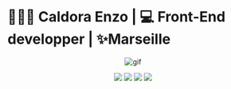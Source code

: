 <h1>👨🏻‍💻 Caldora Enzo | 💻 Front-End developper | ✨Marseille</h1>

<p align="center">
<img src="https://zupimages.net/up/23/30/m4pe.gif" alt="gif"/>
</p>
<p align="center">
  <img src ="https://zupimages.net/up/23/30/f7f4.png" alt"Linkedin"/>
<img src ="https://zupimages.net/up/23/30/vik5.png" alt"email"/>
<img src ="https://zupimages.net/up/23/30/2ntq.png" alt"Twitter"/>
<img src ="https://zupimages.net/up/23/30/zxz8.png" alt"Spotify"/>
</p>




<!--




**EnzoCaldora/EnzoCaldora** is a ✨ _special_ ✨ repository because its `README.md` (this file) appears on your GitHub profile.

Here are some ideas to get you started:

- 🔭 I’m currently working on ...
- 🌱 I’m currently learning ...
- 👯 I’m looking to collaborate on ...
- 🤔 I’m looking for help with ...
- 💬 Ask me about ...
- 📫 How to reach me: ...
- 😄 Pronouns: ...
- ⚡ Fun fact: ...
-->
